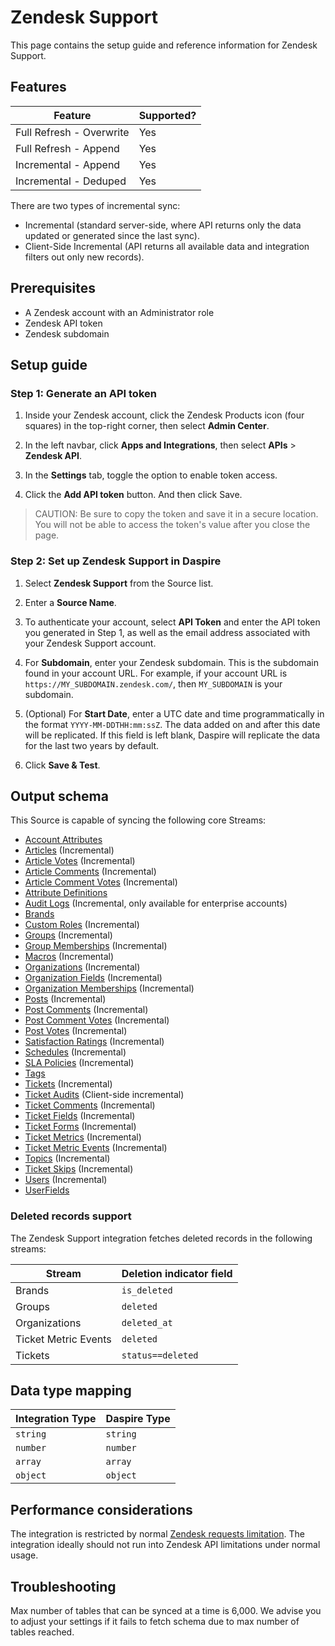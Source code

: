 # Zendesk Support

This page contains the setup guide and reference information for Zendesk Support.

## Features

| Feature | Supported? |
| --- | --- |
| Full Refresh - Overwrite | Yes |
| Full Refresh - Append | Yes |
| Incremental - Append | Yes |
| Incremental - Deduped | Yes |

There are two types of incremental sync:

* Incremental (standard server-side, where API returns only the data updated or generated since the last sync).
* Client-Side Incremental (API returns all available data and integration filters out only new records).

## Prerequisites

* A Zendesk account with an Administrator role
* Zendesk API token
* Zendesk subdomain

## Setup guide

### Step 1: Generate an API token

1. Inside your Zendesk account, click the Zendesk Products icon (four squares) in the top-right corner, then select **Admin Center**.

2. In the left navbar, click **Apps and Integrations**, then select **APIs** > **Zendesk API**.

3. In the **Settings** tab, toggle the option to enable token access.

4. Click the **Add API token** button. And then click Save.

  > CAUTION: Be sure to copy the token and save it in a secure location. You will not be able to access the token's value after you close the page.

### Step 2: Set up Zendesk Support in Daspire

1. Select **Zendesk Support** from the Source list.

2. Enter a **Source Name**.

3. To authenticate your account, select **API Token** and enter the API token you generated in Step 1, as well as the email address associated with your Zendesk Support account.

4. For **Subdomain**, enter your Zendesk subdomain. This is the subdomain found in your account URL. For example, if your account URL is `https://MY_SUBDOMAIN.zendesk.com/`, then `MY_SUBDOMAIN` is your subdomain.

5. (Optional) For **Start Date**, enter a UTC date and time programmatically in the format `YYYY-MM-DDTHH:mm:ssZ`. The data added on and after this date will be replicated. If this field is left blank, Daspire will replicate the data for the last two years by default.

6. Click **Save & Test**.

## Output schema

This Source is capable of syncing the following core Streams:

* [Account Attributes](https://developer.zendesk.com/api-reference/ticketing/ticket-management/skill_based_routing/#list-account-attributes)
* [Articles](https://developers.notion.com/reference/retrieve-a-comment) (Incremental)
* [Article Votes](https://developer.zendesk.com/api-reference/help_center/help-center-api/votes/#list-votes) (Incremental)
* [Article Comments](https://developer.zendesk.com/api-reference/help_center/help-center-api/article_comments/#list-comments) (Incremental)
* [Article Comment Votes](https://developer.zendesk.com/api-reference/help_center/help-center-api/votes/#list-votes) (Incremental)
* [Attribute Definitions](https://developer.zendesk.com/api-reference/ticketing/ticket-management/skill_based_routing/#list-routing-attribute-definitions)
* [Audit Logs](https://developer.zendesk.com/api-reference/ticketing/account-configuration/audit_logs/#list-audit-logs) (Incremental, only available for enterprise accounts)
* [Brands](https://developer.zendesk.com/api-reference/ticketing/account-configuration/brands/#list-brands)
* [Custom Roles](https://developer.zendesk.com/api-reference/ticketing/account-configuration/custom_roles/#list-custom-roles) (Incremental)
* [Groups](https://developer.zendesk.com/rest_api/docs/support/groups) (Incremental)
* [Group Memberships](https://developer.zendesk.com/rest_api/docs/support/group_memberships) (Incremental)
* [Macros](https://developer.zendesk.com/rest_api/docs/support/macros) (Incremental)
* [Organizations](https://developer.zendesk.com/rest_api/docs/support/organizations) (Incremental)
* [Organization Fields](https://developer.zendesk.com/api-reference/ticketing/organizations/organization_fields/#list-organization-fields) (Incremental)
* [Organization Memberships](https://developer.zendesk.com/api-reference/ticketing/organizations/organization_memberships/) (Incremental)
* [Posts](https://developer.zendesk.com/api-reference/help_center/help-center-api/posts/#list-posts) (Incremental)
* [Post Comments](https://developer.zendesk.com/api-reference/help_center/help-center-api/post_comments/#list-comments) (Incremental)
* [Post Comment Votes](https://developer.zendesk.com/api-reference/help_center/help-center-api/votes/#list-votes) (Incremental)
* [Post Votes](https://developer.zendesk.com/api-reference/help_center/help-center-api/votes/#list-votes) (Incremental)
* [Satisfaction Ratings](https://developer.zendesk.com/rest_api/docs/support/satisfaction_ratings) (Incremental)
* [Schedules](https://developer.zendesk.com/api-reference/ticketing/ticket-management/schedules/#list-schedules) (Incremental)
* [SLA Policies](https://developer.zendesk.com/rest_api/docs/support/sla_policies) (Incremental)
* [Tags](https://developer.zendesk.com/rest_api/docs/support/tags)
* [Tickets](https://developer.zendesk.com/api-reference/ticketing/ticket-management/incremental_exports/#incremental-ticket-export-time-based) (Incremental)
* [Ticket Audits](https://developer.zendesk.com/rest_api/docs/support/ticket_audits) (Client-side incremental)
* [Ticket Comments](https://developer.zendesk.com/api-reference/ticketing/ticket-management/incremental_exports/#incremental-ticket-event-export) (Incremental)
* [Ticket Fields](https://developer.zendesk.com/rest_api/docs/support/ticket_fields) (Incremental)
* [Ticket Forms](https://developer.zendesk.com/rest_api/docs/support/ticket_forms) (Incremental)
* [Ticket Metrics](https://developer.zendesk.com/rest_api/docs/support/ticket_metrics) (Incremental)
* [Ticket Metric Events](https://developer.zendesk.com/api-reference/ticketing/tickets/ticket_metric_events/) (Incremental)
* [Topics](https://developer.zendesk.com/api-reference/help_center/help-center-api/topics/#list-topics) (Incremental)
* [Ticket Skips](https://developer.zendesk.com/api-reference/ticketing/tickets/ticket_skips/) (Incremental)
* [Users](https://developer.zendesk.com/api-reference/ticketing/ticket-management/incremental_exports/#incremental-user-export) (Incremental)
* [UserFields](https://developer.zendesk.com/api-reference/ticketing/users/user_fields/#list-user-fields)

### Deleted records support

The Zendesk Support integration fetches deleted records in the following streams:

| Stream | Deletion indicator field |
| --- | --- |
| Brands | `is_deleted` |
| Groups | `deleted` |
| Organizations	 | `deleted_at` |
| Ticket Metric Events | `deleted` |
| Tickets | `status==deleted` |

## Data type mapping

| Integration Type | Daspire Type |
| --- | --- |
| `string` | `string` |
| `number` | `number` |
| `array` | `array` |
| `object` | `object` |

## Performance considerations

The integration is restricted by normal [Zendesk requests limitation](https://developer.zendesk.com/rest_api/docs/support/usage_limits). The integration ideally should not run into Zendesk API limitations under normal usage.

## Troubleshooting

Max number of tables that can be synced at a time is 6,000. We advise you to adjust your settings if it fails to fetch schema due to max number of tables reached.
